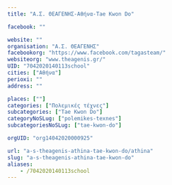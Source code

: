 ```yaml
---
title: "Α.Σ. ΘΕΑΓΕΝΗΣ-Αθήνα-Tae Kwon Do"

facebook: ""

website: ""
organisation: "Α.Σ. ΘΕΑΓΕΝΗΣ"
facebookorg: "https://www.facebook.com/tagasteam/"
websiteorg: "www.theagenis.gr/"
UID: "7042020140113school"
cities: ["Αθήνα"]
perioxi: ""
address: ""

places: [""]
categories: ["Πολεμικές τέχνες"]
subcategories: ["Tae Kwon Do"]
categoryNoSLug: ["polemikes-texnes"]
subcategoriesNoSLug: ["tae-kwon-do"]

orgUID: "org14042020000925"

url: "a-s-theagenis-athina-tae-kwon-do/athina"
slug: "a-s-theagenis-athina-tae-kwon-do"
aliases:
    - /7042020140113school
---
```





